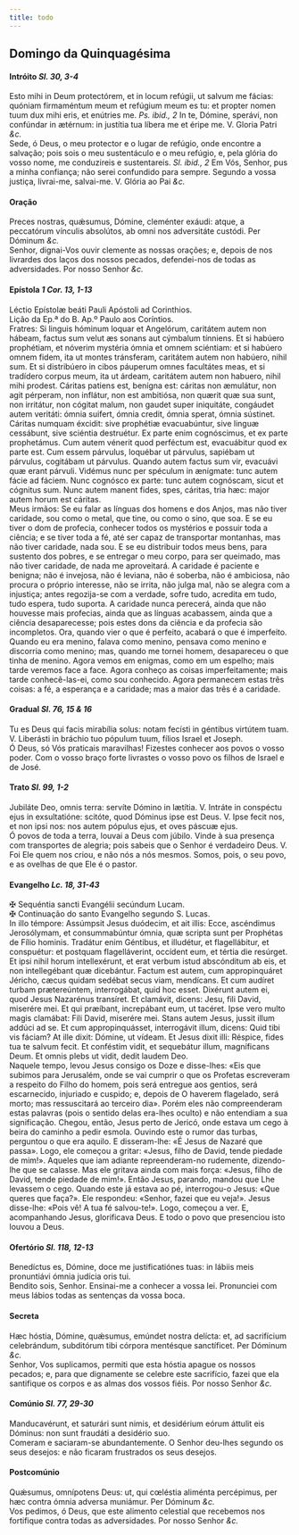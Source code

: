 ```yaml
---
title: todo
---
```

<h2 class="text-center">Domingo da Quinquagésima</h2>

<h4 class="text-center">Intróito <em>Sl. 30, 3-4</em></h4>
<div class="container-fluid">
<div class="row">
<div class="dropcap text-justify">
Esto mihi in Deum protectórem, et in locum refúgii, ut salvum me fácias: quóniam firmaméntum meum et refúgium meum es tu: et propter nomen tuum dux mihi eris, et enútries me. <em>Ps. ibid., 2</em> In te, Dómine, sperávi, non confúndar in ætérnum: in justítia tua líbera me et éripe me.
V. Gloria Patri <em>&c.</em>
</div>
<div class="dropcap text-justify">
Sede, ó Deus, o meu protector e o lugar de refúgio, onde encontre a salvação; pois sois o meu sustentáculo e o meu refúgio, e, pela glória do vosso nome, me conduzireis e sustentareis. <em>Sl. ibid., 2</em> Em Vós, Senhor, pus a minha confiança; não serei confundido para sempre. Segundo a vossa justiça, livrai-me, salvai-me.
V. Glória ao Pai <em>&c.</em>
</div>
</div>
</div>

<h4 class="text-center">Oração</h4>
<div class="container-fluid">
<div class="row">
<div class="dropcap text-justify">
Preces nostras, quǽsumus, Dómine, cleménter exáudi: atque, a peccatórum vínculis absolútos, ab omni nos adversitáte custódi. Per Dóminum <em>&c.</em>
</div>
<div class="dropcap text-justify">
Senhor, dignai-Vos ouvir clemente as nossas orações; e, depois de nos livrardes dos laços dos nossos pecados, defendei-nos de todas as adversidades. Por nosso Senhor <em>&c.</em>
</div>
</div>
</div>

<h4 class="text-center">Epístola <em>1 Cor. 13, 1-13</em></h4>
<div class="container-fluid">
<div class="row">
<div class="text-justify">
Léctio Epístolæ beáti Pauli Apóstoli ad Corinthios.
</div>
<div class="text-justify">
Lição da Ep.ª do B. Ap.º Paulo aos Coríntios.
</div>
<div class="dropcap text-justify">
Fratres: Si linguis hóminum loquar et Angelórum, caritátem autem non hábeam, factus sum velut æs sonans aut cýmbalum tínniens. Et si habúero prophétiam, et nóverim mystéria ómnia et omnem sciéntiam: et si habúero omnem fidem, ita ut montes tránsferam, caritátem autem non habúero, nihil sum. Et si distribúero in cibos páuperum omnes facultátes meas, et si tradídero corpus meum, ita ut árdeam, caritátem autem non habuero, nihil mihi prodest. Cáritas patiens est, benígna est: cáritas non æmulátur, non agit pérperam, non inflátur, non est ambitiósa, non quærit quæ sua sunt, non irritátur, non cógitat malum, non gaudet super iniquitáte, congáudet autem veritáti: ómnia suifert, ómnia credit, ómnia sperat, ómnia sústinet. Cáritas numquam éxcidit: sive prophétiæ evacuabúntur, sive linguæ cessábunt, sive sciéntia destruétur. Ex parte enim cognóscimus, et ex parte prophetámus. Cum autem vénerit quod perféctum est, evacuábitur quod ex parte est. Cum essem párvulus, loquébar ut párvulus, sapiébam ut párvulus, cogitábam ut párvulus. Quando autem factus sum vir, evacuávi quæ erant párvuli. Vidémus nunc per spéculum in ænígmate: tunc autem fácie ad fáciem. Nunc cognósco ex parte: tunc autem cognóscam, sicut et cógnitus sum. Nunc autem manent fides, spes, cáritas, tria hæc: major autem horum est cáritas.
</div>
<div class="dropcap text-justify">
Meus irmãos: Se eu falar as línguas dos homens e dos Anjos, mas não tiver caridade, sou como o metal, que tine, ou como o sino, que soa. E se eu tiver o dom de profecia, conhecer todos os mystérios e possuir toda a ciência; e se tiver toda a fé, até ser capaz de transportar montanhas, mas não tiver caridade, nada sou. E se eu distribuir todos meus bens, para sustento dos pobres, e se entregar o meu corpo, para ser queimado, mas não tiver caridade, de nada me aproveitará. A caridade é paciente e benigna; não é invejosa, não é leviana, não é soberba, não é ambiciosa, não procura o próprio interesse, não se irrita, não julga mal, não se alegra com a injustiça; antes regozija-se com a verdade, sofre tudo, acredita em tudo, tudo espera, tudo suporta. A caridade nunca perecerá, ainda que não houvesse mais profecias, ainda que as línguas acabassem, ainda que a ciência desaparecesse; pois estes dons da ciência e da profecia são incompletos. Ora, quando vier o que é perfeito, acabará o que é imperfeito. Quando eu era menino, falava como menino, pensava como menino e discorria como menino; mas, quando me tornei homem, desapareceu o que tinha de menino. Agora vemos em enigmas, como em um espelho; mais tarde veremos face a face. Agora conheço as coisas imperfeitamente; mais tarde conhecê-las-ei, como sou conhecido. Agora permanecem estas três coisas: a fé, a esperança e a caridade; mas a maior das três é a caridade.
</div>
</div>
</div>

<h4 class="text-center">Gradual <em>Sl. 76, 15 & 16</em></h4>
<div class="container-fluid">
<div class="row">
<div class="dropcap text-justify">
Tu es Deus qui facis mirabília solus: notam fecísti in géntibus virtútem tuam. V. Liberásti in bráchio tuo pópulum tuum, fílios Israel et Joseph.
</div>
<div class="dropcap text-justify">
Ó Deus, só Vós praticais maravilhas! Fizestes conhecer aos povos o vosso poder. Com o vosso braço forte livrastes o vosso povo os filhos de Israel e de José.
</div>
</div>
</div>

<h4 class="text-center">Trato <em>Sl. 99, 1-2</em></h4>
<div class="container-fluid">
<div class="row">
<div class="dropcap text-justify">
Jubiláte Deo, omnis terra: servíte Dómino in lætítia. V. Intráte in conspéctu ejus in exsultatióne: scitóte, quod Dóminus ipse est Deus. V. Ipse fecit nos, et non ipsi nos: nos autem pópulus ejus, et oves páscuæ ejus.
</div>
<div class="dropcap text-justify">
Ó povos de toda a terra, louvai a Deus com júbilo. Vinde à sua presença com transportes de alegria; pois sabeis que o Senhor é verdadeiro Deus. V. Foi Ele quem nos criou, e não nós a nós mesmos. Somos, pois, o seu povo, e as ovelhas de que Ele é o pastor.
</div>
</div>
</div>

<h4 class="text-center">Evangelho <em>Lc. 18, 31-43</em></h4>
<div class="container-fluid">
<div class="row">
<div class="text-justify">
<span class="text-danger">&#10016;</span> Sequéntia sancti Evangélii secúndum Lucam.
</div>
<div class="text-justify">
<span class="text-danger">&#10016;</span> Continuação do santo Evangelho segundo S. Lucas.
</div>
<div class="dropcap text-justify">
In illo témpore: Assúmpsit Jesus duódecim, et ait illis: Ecce, ascéndimus Jerosólymam, et consummabúntur ómnia, quæ scripta sunt per Prophétas de Fílio hominis. Tradátur enim Géntibus, et illudétur, et flagellábitur, et conspuétur: et postquam flagelláverint, occídent eum, et tértia die resúrget. Et ipsi nihil horum intellexérunt, et erat verbum istud abscónditum ab eis, et non intellegébant quæ dicebántur. Factum est autem, cum appropinquáret Jéricho, cæcus quidam sedébat secus viam, mendícans. Et cum audíret turbam prætereúntem, interrogábat, quid hoc esset. Dixérunt autem ei, quod Jesus Nazarénus transíret. Et clamávit, dicens: Jesu, fili David, miserére mei. Et qui præíbant, increpábant eum, ut tacéret. Ipse vero multo magis clamábat: Fili David, miserére mei. Stans autem Jesus, jussit illum addúci ad se. Et cum appropinquásset, interrogávit illum, dicens: Quid tibi vis fáciam? At ille dixit: Dómine, ut vídeam. Et Jesus dixit illi: Réspice, fides tua te salvum fecit. Et conféstim vidit, et sequebátur illum, magníficans Deum. Et omnis plebs ut vidit, dedit laudem Deo.
</div>
<div class="dropcap text-justify">
Naquele tempo, levou Jesus consigo os Doze e disse-lhes: «Eis que subimos para Jerusalém, onde se vai cumprir o que os Profetas escreveram a respeito do Filho do homem, pois será entregue aos gentios, será escarnecido, injuriado e cuspido; e, depois de O haverem flagelado, será morto; mas ressuscitará ao terceiro dia». Porém eles não compreenderam estas palavras (pois o sentido delas era-lhes oculto) e não entendiam a sua significação. Chegou, então, Jesus perto de Jericó, onde estava um cego à beira do caminho a pedir esmola. Ouvindo este o rumor das turbas, perguntou o que era aquilo. E disseram-lhe: «É Jesus de Nazaré que passa». Logo, ele começou a gritar: «Jesus, filho de David, tende piedade de mim!». Aqueles que iam adiante repreenderam-no rudemente, dizendo-lhe que se calasse. Mas ele gritava ainda com mais força: «Jesus, filho de David, tende piedade de mim!». Então Jesus, parando, mandou que Lhe levassem o cego. Quando este já estava ao pé, interrogou-o Jesus: «Que queres que faça?». Ele respondeu: «Senhor, fazei que eu veja!». Jesus disse-lhe: «Pois vê! A tua fé salvou-te!». Logo, começou a ver. E, acompanhando Jesus, glorificava Deus. E todo o povo que presenciou isto louvou a Deus.
</div>
</div>
</div>

<h4 class="text-center">Ofertório <em>Sl. 118, 12-13</em></h4>
<div class="container-fluid">
<div class="row">
<div class="dropcap text-justify">
Benedíctus es, Dómine, doce me justificatiónes tuas: in lábiis meis pronuntiávi ómnia judícia oris tui.
</div>
<div class="dropcap text-justify">
Bendito sois, Senhor. Ensinai-me a conhecer a vossa lei. Pronunciei com meus lábios todas as sentenças da vossa boca.
</div>
</div>
</div>

<h4 class="text-center">Secreta</h4>
<div class="container-fluid">
<div class="row">
<div class="dropcap text-justify">
Hæc hóstia, Dómine, quǽsumus, emúndet nostra delícta: et, ad sacrifícium celebrándum, subditórum tibi córpora mentésque sanctíficet. Per Dóminum <em>&c.</em>
</div>
<div class="dropcap text-justify">
Senhor, Vos suplicamos, permiti que esta hóstia apague os nossos pecados; e, para que dignamente se celebre este sacrifício, fazei que ela santifique os corpos e as almas dos vossos fiéis. Por nosso Senhor <em>&c.</em>
</div>
</div>
</div>

<h4 class="text-center">Comúnio <em>Sl. 77, 29-30</em></h4>
<div class="container-fluid">
<div class="row">
<div class="dropcap text-justify">
Manducavérunt, et saturári sunt nimis, et desidérium eórum áttulit eis Dóminus: non sunt fraudáti a desidério suo.
</div>
<div class="dropcap text-justify">
Comeram e saciaram-se abundantemente. O Senhor deu-lhes segundo os seus desejos: e não ficaram frustrados os seus desejos.
</div>
</div>
</div>

<h4 class="text-center">Postcomúnio</h4>
<div class="container-fluid">
<div class="row">
<div class="dropcap text-justify">
Quǽsumus, omnípotens Deus: ut, qui cœléstia aliménta percépimus, per hæc contra ómnia adversa muniámur. Per Dóminum <em>&c.</em>
</div>
<div class="dropcap text-justify">
Vos pedimos, ó Deus, que este alimento celestial que recebemos nos fortifique contra todas as adversidades. Por nosso Senhor <em>&c.</em>
</div>
</div>
</div>